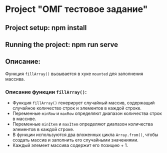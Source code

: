 # Project "ОМГ тестовое задание"

## Project setup: npm install

## Running the project: npm run serve

## Описание:

Функция `fillArray()` вызывается в хуке `mounted` для заполнения массива.

### Описание функции `fillArray()`:

- Функция `fillArray()` генерирует случайный массив, содержащий случайное количество строк и элементов в каждой строке.
- Переменные `minRow` и `maxRow` определяют диапазон количества строк в массиве.
- Переменные `minItem` и `maxItem` определяют диапазон количества элементов в каждой строке.
- В функции используются два вложенных цикла `Array.from()`, чтобы создать массив и заполнить его случайными значениями.
- Каждый элемент массива содержит его позицию + 1.

### <template>:

- В шаблоне используются 2 `v-for`.
- Первый `v-for` отрисовывает строки массива, а вторая элементы в каждой строке.
- Строки отображаются в блоках `.row`, а элементы в блоках `.item`.

